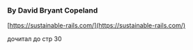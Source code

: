 ### By David Bryant Copeland

[https://sustainable-rails.com/](https://sustainable-rails.com/)

дочитал до стр 30